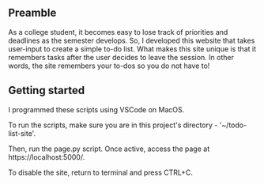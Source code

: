 ##  Preamble

As a college student, it becomes easy to lose track of priorities and deadlines as the semester develops. So, I developed this website that takes user-input to create a simple to-do list. What makes this site unique is that it remembers tasks after the user decides to leave the session. In other words, the site remembers your to-dos so you do not have to!

##  Getting started

I programmed these scripts using VSCode on MacOS. 

To run the scripts, make sure you are in this project's directory - '~/todo-list-site'.

Then, run the page.py script. Once active, access the page at https://localhost:5000/.

To disable the site, return to terminal and press CTRL+C.